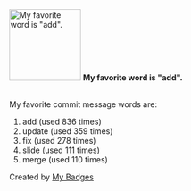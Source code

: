 <img src="https://my-badges.github.io/my-badges/favorite-word.png" alt="My favorite word is &quot;add&quot;." title="My favorite word is &quot;add&quot;." width="128">
<strong>My favorite word is &quot;add&quot;.</strong>
<br><br>

My favorite commit message words are:

1. add (used 836 times)
2. update (used 359 times)
3. fix (used 278 times)
4. slide (used 111 times)
5. merge (used 110 times)


Created by <a href="https://github.com/my-badges/my-badges">My Badges</a>